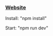 <h3><a href="https://hot-link.vercel.app" target="_blank">Website</a></h3>

Install: "npm install"

Start: "npm run dev"
